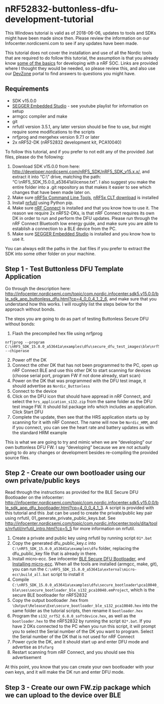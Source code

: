 # nRF52832-buttonless-dfu-development-tutorial

This Windows tutorial is valid as of 2018-06-06, updates to tools and SDKs might have been made since then. Please review the information on our Infocenter.nordicsemi.com to see if any updates have been made.

This tutorial does not cover the installation and use of all the Nordic tools that are required to do follow this tutorial, the assumption is that you already know [some of the basics](http://infocenter.nordicsemi.com/topic/com.nordic.infocenter.gs/dita/gs/gs.html?cp=1) for developing with a nRF SOC. Links are provided where I thought they would be needed, so please review this, and also use our [DevZone](http://devzone.nordicsemi.com/) portal to find answers to questions you might have.


## Requirements
- SDK v15.0.0
- [SEGGER Embedded Studio](https://www.youtube.com/user/NordicSemi/) - see youtube playlist for information on setup
- armgcc compiler and make
- git
- nrfutil version 3.5.1, any later version should be fine to use, but might require some modifications to the scripts 
- nrfjprog and mergehex version 9.7.1 or later
- 2x nRF52-DK (nRF52832 development kit, PCA10040)

To follow this tutorial, and if you prefer to not edit any of the provided .bat files, please do the following:
1. Download SDK v15.0.0 from here: http://developer.nordicsemi.com/nRF5_SDK/nRF5_SDK_v15.x.x/, and extract it into “C:\” drive, matching the path: “C:\nRF5_SDK_15.0.0_a53641a\license.txt”. I also suggest you make the entire folder into a .git repository as that makes it easier to see which changes that have been made later on.
2. Make sure [nRF5x Command Line Tools]( http://infocenter.nordicsemi.com/topic/com.nordic.infocenter.tools/dita/tools/nrf5x_command_line_tools/nrf5x_command_line_tools_lpage.html?cp=5_1), [nRF5x CLT download](http://www.nordicsemi.com/eng/Products/Bluetooth-low-energy/nRF51822/nRF5x-Command-Line-Tools-Win32/(language)/eng-GB) is installed
3. Install [nrfutil](http://infocenter.nordicsemi.com/topic/com.nordic.infocenter.tools/dita/tools/nrfutil/nrfutil_installing.html?cp=5_5_1) using Python pip.
4. Make sure [nRF Connect](http://infocenter.nordicsemi.com/topic/com.nordic.infocenter.tools/dita/tools/nRF_Connect/nRF_Connect_framework_intro.html?cp=5_3) is installed and that you know how to use it. The reason we require 2x nRF52-DKs, is that nRF Connect requires its own DK in order to run and perform the DFU updates. Please run through the nRF Connect Bluetooth low energy guide, and make sure you are able to establish a connection to a BLE device from the PC.
5. Make sure [SEGGER Embedded Studio](http://infocenter.nordicsemi.com/topic/com.nordic.infocenter.gs/dita/gs/nordic_tools.html?cp=1_1) is installed and you know how to use it. 

You can always edit the paths in the .bat files if you prefer to extract the SDK into some other folder on your machine.


## Step 1 - Test Buttonless DFU Template Application
Go through the description here: http://infocenter.nordicsemi.com/topic/com.nordic.infocenter.sdk5.v15.0.0/ble_sdk_app_buttonless_dfu.html?cp=4_0_0_4_1_2_6, and make sure that you understand how this works. I will roughly list the steps below for the approach without bonds.

The steps you are going to do as part of testing Buttonless Secure DFU without bonds:
1.	Flash the precompiled hex file using nrfjprog
```
nrfjprog --program C:\nRF5_SDK_15.0.0_a53641a\examples\dfu\secure_dfu_test_images\ble\nrf52832\sd_s132_bootloader_buttonless_with_setting_page_dfu_secure_ble_debug_without_bonds.hex --chiperase
```
2.	Power off the DK
3.	Connect the other DK that has not been programmed to the PC, open up nRF Connect BLE and use this other DK to start scanning for devices (choose serial port, program FW if not done already, start scan)
4. Power on the DK that was programmed with the DFU test image, it should advertise as `Nordic_Buttonless`
5. Connect to the device
6. Click on the DFU icon that should have appread in nRF Connect, and select the `hrs_application_s132.zip` from the same folder as the DFU test image FW. It should list package info which includes an application. Click Start DFU
7. Complete the update, then see that the HRS application starts up by scanning for it with nRF Connect. The name will now be `Nordic_HRM`, and if you connect, you can see the heart rate and battery updates as with the standard HRM example

This is what we are going to try and mimic when we are “developing” our own buttonless DFU FW. I say “developing” because we are not actually going to do any changes or development besides re-compiling the provided source files.



## Step 2 - Create our own bootloader using our own private/public keys
Read through the instructions as provided for the BLE Secure DFU Bootloader on the infocenter: http://infocenter.nordicsemi.com/topic/com.nordic.infocenter.sdk5.v15.0.0/ble_sdk_app_dfu_bootloader.html?cp=4_0_0_4_1_3. A script is provided with this tutorial and this .bat can be used to create the private/public key pair using nrfutil, 01_generate_private_public_keys.bat. See http://infocenter.nordicsemi.com/topic/com.nordic.infocenter.tools/dita/tools/nrfutil/nrfutil_intro.html?cp=5_5 for more information on nrfutil.

1.	Create a private and public key using nrfutil by running script `01*.bat`
2.	Copy the generated dfu_public_key.c into `C:\nRF5_SDK_15.0.0_a53641a\examples\dfu` folder, replacing the dfu_public_key file that is already in there.
3.	Install micro-ecc. See infocenter [BLE Secure DFU Bootloader](http://infocenter.nordicsemi.com/topic/com.nordic.infocenter.sdk5.v15.0.0/ble_sdk_app_dfu_bootloader.html?cp=4_0_0_4_3_0), and [Installing micro-ecc](http://infocenter.nordicsemi.com/topic/com.nordic.infocenter.sdk5.v15.0.0/lib_crypto_backend_micro_ecc.html?cp=4_0_0_3_11_16_2_2#lib_crypto_backend_micro_ecc_install). When all the tools are installed (armgcc, make, git), you can run the `C:\nRF5_SDK_15.0.0_a53641a\external\micro-ecc\build_all.bat` script to install it
4.	Compile `C:\nRF5_SDK_15.0.0_a53641a\examples\dfu\secure_bootloader\pca10040_ble\ses\secure_bootloader_ble_s132_pca10040.emProject`, which is the secure BLE bootloader for nRF52832
5.	Copy the output bootloader .hex from `\Output\Release\Exe\secure_bootloader_ble_s132_pca10040.hex` into the same folder as the tutorial scripts, then rename it `bootloader.hex`
6.	Program the `s132_nrf52_6.0.0_softdevice.hex`, as well as the `bootloader.hex` to the nRF52832 by running the script `02*.bat`. If you have 2 DKs connected to the PC when you run this script, it will prompt you to select the Serial number of the DK you want to program. Select the Serial number of the DK that is not used for nRF Connect
7.	Power cycle the DK, and it should start up and enter DFU mode and advertise as `DfuTarg`
8. Restart scanning from nRF Connect, and you should see this advertisement

At this point, you know that you can create your own bootloader with your own keys, and it will make the DK run and enter DFU mode.



## Step 3 - Create our own FW.zip package which we can upload to the device over BLE






